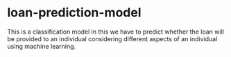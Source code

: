 # loan-prediction-model
This is a classification model in this we have to predict whether the loan will be provided to an individual considering different aspects of an individual using machine learning. 
